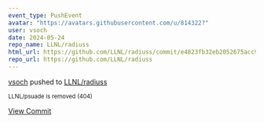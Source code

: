 ```yaml
---
event_type: PushEvent
avatar: "https://avatars.githubusercontent.com/u/814322?"
user: vsoch
date: 2024-05-24
repo_name: LLNL/radiuss
html_url: https://github.com/LLNL/radiuss/commit/e4823fb32eb2052675acc96dd00ed27cc907b6bc
repo_url: https://github.com/LLNL/radiuss
---
```


<a href='https://github.com/vsoch' target='_blank'>vsoch</a> pushed to <a href='https://github.com/LLNL/radiuss' target='_blank'>LLNL/radiuss</a>

<small>LLNL/psuade is removed (404)</small>

<a href='https://github.com/LLNL/radiuss/commit/e4823fb32eb2052675acc96dd00ed27cc907b6bc' target='_blank'>View Commit</a>